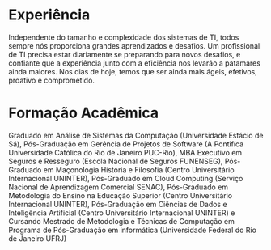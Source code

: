 <html>
<head>
<meta name="google-site-verification" content="YJhHiNFtuHtsjezd8HeC3Td-kKEyHIU2ZhEFACzrxSU" />
</head>
</html>

# Experiência

Independente do tamanho e complexidade dos sistemas de TI, todos sempre nós proporciona grandes aprendizados e desafios. Um profissional de TI precisa estar diariamente se preparando para novos desafios, e confiante que a experiência junto com a eficiência nos levarão a patamares ainda maiores. Nos dias de hoje, temos que ser ainda mais ágeis, efetivos, proativo e comprometido.

# Formação Acadêmica

Graduado em Análise de Sistemas da Computação (Universidade Estácio de Sá), Pós-Graduação em Gerência de Projetos de Software (A Pontifíca Universidade Católica do Rio de Janeiro PUC-Rio), MBA Executivo em Seguros e Resseguro (Escola Nacional de Seguros FUNENSEG), Pós-Graduado em Maçonologia História e Filosofia (Centro Universitário Internacional UNINTER), Pós-Graduado em Cloud Computing (Serviço Nacional de Aprendizagem Comercial SENAC), Pós-Graduado em Metodologia do Ensino na Educação Superior (Centro Universitário Internacional UNINTER), Pós-Graduação em Ciências de Dados e Inteligência Artificial (Centro Universitário Internacional UNINTER) e Cursando Mestrado de Metodologia e Técnicas de Computação em Programa de Pós-Graduação em informática (Universidade Federal do Rio de Janeiro UFRJ)

